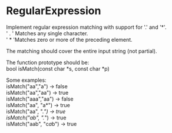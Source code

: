 # RegularExpression
Implement regular expression matching with support for '.' and '*'.<br>
' \. ' Matches any single character.<br>
' \* 'Matches zero or more of the preceding element.<br>

The matching should cover the entire input string (not partial).<br>

The function prototype should be:<br>
bool isMatch(const char *s, const char *p)<br>

Some examples:<br>
isMatch("aa","a") → false<br>
isMatch("aa","aa") → true<br>
isMatch("aaa","aa") → false<br>
isMatch("aa", "a*") → true<br>
isMatch("aa", ".*") → true<br>
isMatch("ab", ".*") → true<br>
isMatch("aab", "c*a*b") → true<br>
